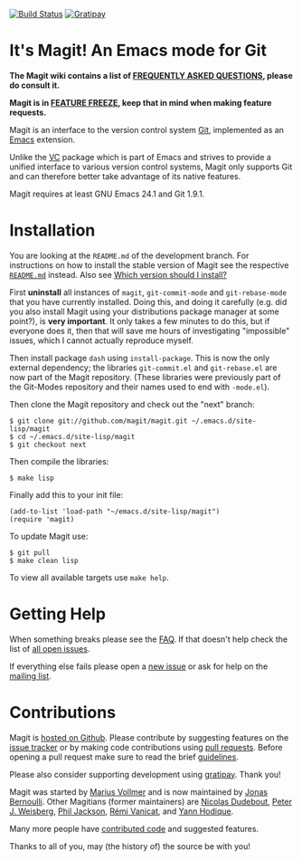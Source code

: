 [![Build Status](https://travis-ci.org/magit/magit.svg?branch=master)](https://travis-ci.org/magit/magit)
[![Gratipay](http://img.shields.io/gratipay/magit.png)](https://www.gratipay.com/magit)

It's Magit!  An Emacs mode for Git
==================================

**The Magit wiki contains a list of [FREQUENTLY ASKED QUESTIONS][faq],
please do consult it.**

**Magit is in [FEATURE FREEZE][roadmap], keep that in mind when making
feature requests.**

Magit is an interface to the version control system [Git][git],
implemented as an [Emacs][emacs] extension.

Unlike the [VC][vc] package which is part of Emacs and strives to
provide a unified interface to various version control systems, Magit
only supports Git and can therefore better take advantage of its
native features.

Magit requires at least GNU Emacs 24.1 and Git 1.9.1.

Installation
============

You are looking at the `README.md` of the development branch.  For
instructions on how to install the stable version of Magit see the
respective [`README.md`][magit] instead.  Also see
[Which version should I install?][faq-which]

First **uninstall** all instances of `magit`, `git-commit-mode` and
`git-rebase-mode` that you have currently installed.  Doing this,
and doing it carefully (e.g. did you also install Magit using your
distributions package manager at some point?), is **very important**.
It only takes a few minutes to do this, but if everyone does it, then
that will save me hours of investigating "impossible" issues, which I
cannot actually reproduce myself.

Then install package `dash` using `install-package`.  This is now
the only external dependency; the libraries `git-commit.el` and
`git-rebase.el` are now part of the Magit repository.  (These
libraries were previously part of the Git-Modes repository and their
names used to end with `-mode.el`).

Then clone the Magit repository and check out the "next" branch:

    $ git clone git://github.com/magit/magit.git ~/.emacs.d/site-lisp/magit
    $ cd ~/.emacs.d/site-lisp/magit
    $ git checkout next

Then compile the libraries:

    $ make lisp

Finally add this to your init file:

    (add-to-list 'load-path "~/emacs.d/site-lisp/magit")
    (require 'magit)

To update Magit use:

    $ git pull
    $ make clean lisp

To view all available targets use `make help`.

Getting Help
============

When something breaks please see the [FAQ][faq].  If that doesn't help
check the list of [all open issues][issues].

If everything else fails please open a [new issue][issues] or ask for
help on the [mailing list][group].

Contributions
=============

Magit is [hosted on Github][magit].  Please contribute by suggesting
features on the [issue tracker][issues] or by making code
contributions using [pull requests][pulls].  Before opening a pull
request make sure to read the brief [guidelines][contributing].

Please also consider supporting development using
[gratipay][gratipay].  Thank you!

Magit was started by [Marius Vollmer][marius] and is now maintained
by [Jonas Bernoulli][jonas].  Other Magitians (former maintainers)
are [Nicolas Dudebout][nicolas], [Peter J. Weisberg][peter],
[Phil Jackson][phil], [Rémi Vanicat][remi], and [Yann Hodique][yann].

Many more people have [contributed code][contributors] and suggested
features.

Thanks to all of you, may (the history of) the source be with you!

[magit]:        https://github.com/magit/magit
[contributing]: https://github.com/magit/magit/blob/next/CONTRIBUTING.md
[contributors]: https://github.com/magit/magit/contributors
[faq]:          https://github.com/magit/magit/wiki/FAQ
[faq-which]:    https://github.com/magit/magit/wiki/FAQ#which-version-should-i-install
[issues]:       https://github.com/magit/magit/issues
[pulls]:        https://github.com/magit/magit/pulls
[roadmap]:      https://github.com/magit/magit/issues/1645

[group]:    https://groups.google.com/forum/?fromgroups#!forum/magit
[gratipay]: https://gratipay.com/magit

[emacs]: http://www.gnu.org/software/emacs
[git]:   http://git-scm.com
[vc]:    http://www.gnu.org/software/emacs/manual/html_node/emacs/Version-Control.html

[jonas]:   https://github.com/tarsius
[marius]:  https://github.com/mvollmer
[nicolas]: https://github.com/dudebout
[peter]:   https://github.com/pjweisberg
[phil]:    https://github.com/philjackson
[remi]:    https://github.com/vanicat
[yann]:    https://github.com/sigma

